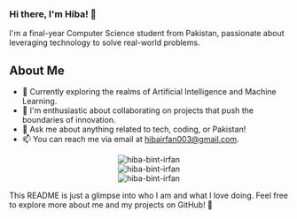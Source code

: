 ### Hi there, I'm Hiba! 👋

I'm a final-year Computer Science student from Pakistan, passionate about leveraging technology to solve real-world problems.

## About Me

- 🌱 Currently exploring the realms of Artificial Intelligence and Machine Learning.
- 👯 I'm enthusiastic about collaborating on projects that push the boundaries of innovation.
- 💬 Ask me about anything related to tech, coding, or Pakistan!
- 📫 You can reach me via email at [hibairfan003@gmail.com](mailto:hibairfan003@gmail.com).

<!--
**hiba-bint-irfan/hiba-bint-irfan** is a ✨ _special_ ✨ repository because its `README.md` (this file) appears on your GitHub profile.
-->

<div align="center">
  <img src="https://github-readme-stats.vercel.app/api?username=hiba-bint-irfan&show_icons=true&locale=en" alt="hiba-bint-irfan" />
</div>

<div align="center">
  <img src="https://github-readme-stats.vercel.app/api/top-langs?username=hiba-bint-irfan&show_icons=true&locale=en&layout=compact" alt="hiba-bint-irfan" />
</div>

<div align="center">
  <img src="https://github-readme-streak-stats.herokuapp.com/?user=hiba-bint-irfan&" alt="hiba-bint-irfan" />
</div>

This README is just a glimpse into who I am and what I love doing. Feel free to explore more about me and my projects on GitHub! 🚀
